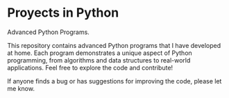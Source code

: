 # Proyects in Python
 
 Advanced Python Programs.

This repository contains advanced Python programs that I have developed at home. Each program demonstrates a unique aspect of Python programming, from algorithms and data structures to real-world applications. Feel free to explore the code and contribute!

If anyone finds a bug or has suggestions for improving the code, please let me know.